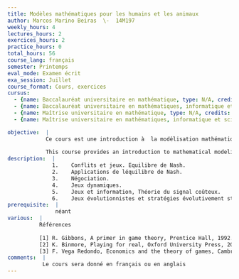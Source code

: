 ```yaml
---
title: Modèles mathématiques pour les humains et les animaux
author: Marcos Marino Beiras  \-  14M197
weekly_hours: 4
lectures_hours: 2
exercices_hours: 2
practice_hours: 0
total_hours: 56
course_lang: français
semester: Printemps
eval_mode: Examen écrit
exa_session: Juillet
course_format: Cours, exercices
cursus:
  - {name: Baccalauréat universitaire en mathématique, type: N/A, credits: 6}
  - {name: Baccalauréat universitaire en mathématiques, informatique et sciences numériques, type: N/A, credits: 5}
  - {name: Maîtrise universitaire en mathématique, type: N/A, credits: 6}
  - {name: Maîtrise universitaire en mathématiques, informatique et sciences numériques, type: N/A, credits: 6}

objective:  |
            Ce cours est une introduction à  la modélisation mathématique basé sur la théorie des jeux, avec des applications à  léconomie et à la biologie.
            
            This course provides an introduction to mathematical modeling based on game theory, with applications to economics and biology.
description:  |
              1.	Conflits et jeux. Equilibre de Nash.
              2.	Applications de léquilibre de Nash.
              3.	Négociation.
              4.	Jeux dynamiques. 
              5.	Jeux et information, Théorie du signal coûteux.
              6.	Jeux évolutionnistes et stratégies évolutivement stables.
prerequisite:  |
               néant
various:  |
          Références
          
          [1] R. Gibbons, A primer in game theory, Prentice Hall, 1992.
          [2] K. Binmore, Playing for real, Oxford University Press, 2007.
          [3] F. Vega Redondo, Economics and the theory of games, Cambridge University Press, 2003.
comments:  |
           Le cours sera donné en français ou en anglais
---
```

